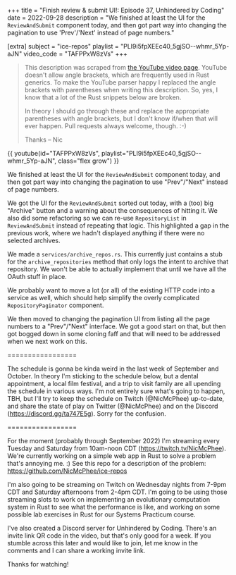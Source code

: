 +++
title = "Finish review & submit UI!: Episode 37, Unhindered by Coding"
date = 2022-09-28
description = "We finished at least the UI for the `ReviewAndSubmit` component today, and then got part way into changing the pagination to use 'Prev'/'Next' instead of page numbers."

[extra]
subject = "ice-repos"
playlist = "PLI9i5fpXEEc40_5gjSO--whmr_5Yp-aJN"
video_code = "TAFPPxW8zVs"
+++

> This description was scraped from
> [the YouTube video page](https://www.youtube.com/watch?v=TAFPPxW8zVs&list=PLI9i5fpXEEc40_5gjSO--whmr_5Yp-aJN).
> YouTube doesn't allow angle brackets, which are frequently used
> in Rust generics. To make the YouTube parser happy I replaced the
> angle brackets with parentheses when writing this description.
> So, yes, I know that a lot of the Rust snippets below are broken.
>
> In theory I should go through these and replace
> the appropriate parentheses with angle brackets, but I don't
> know if/when that will ever happen. Pull requests always
> welcome, though. :-)
>
> Thanks – Nic

<div>
 {{ 
    youtube(id="TAFPPxW8zVs", playlist="PLI9i5fpXEEc40_5gjSO--whmr_5Yp-aJN", class="flex grow")
 }} 
</div>

We finished at least the UI for the `ReviewAndSubmit` component today, and then got part way into changing the pagination to use "Prev"/"Next" instead of page numbers.

We got the UI for the `ReviewAndSubmit` sorted out today, with a (too) big "Archive" button and a warning about the consequences of hitting it. We also did some refactoring so we can re-use `RepositoryList` in `ReviewAndSubmit` instead of repeating that logic. This highlighted a gap in the previous work, where we hadn't displayed anything if there were no selected archives.

We made a `services/archive_repos.rs`. This currently just contains a stub for the `archive_repositories` method that only logs the intent to archive that repository. We won't be able to actually implement that until we have all the OAuth stuff in place.

We probably want to move a lot (or all) of the existing HTTP code into a service as well, which should help simplify the overly complicated `RepositoryPaginator` component. 

We then moved to changing the pagination UI from listing all the page numbers to a "Prev"/"Next" interface. We got a good start on that, but then got bogged down in some cloning faff and that will need to be addressed when we next work on this.

=================

The schedule is gonna be kinda weird in the last week of September and October. In theory I'm sticking to the schedule below, but a dental appointment, a local film festival, and a trip to visit family are all upending the schedule in various ways. I'm not entirely sure what's going to happen, TBH, but I'll try to keep the schedule on Twitch (@NicMcPhee) up-to-date, and share the state of play on Twitter (@NicMcPhee) and on the Discord (https://discord.gg/ta747E5g). Sorry for the confusion.

=================

For the moment (probably through September 2022) I'm streaming every Tuesday and Saturday from 10am-noon CDT (https://twitch.tv/NicMcPhee). We're currently working on a simple web app in Rust to solve a problem that's annoying me. :) See this repo for a description of the problem: https://github.com/NicMcPhee/ice-repos

I'm also going to be streaming on Twitch on Wednesday nights from 7-9pm CDT and Saturday afternoons from 2-4pm CDT. I'm going to be using those streaming slots to work on implementing an evolutionary computation system in Rust to see what the performance is like, and working on some possible lab exercises in Rust for our Systems Practicum course.

I've also created a Discord server for Unhindered by Coding. There's an invite link QR code in the video, but that's only good for a week. If you stumble across this later and would like to join, let me know in the comments and I can share a working invite link.

Thanks for watching!
